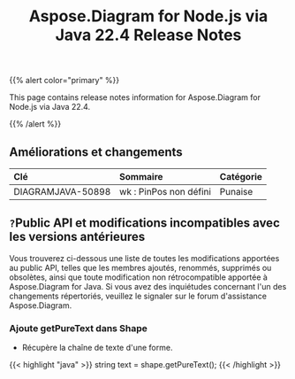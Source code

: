 ﻿---
title: Aspose.Diagram for Node.js via Java 22.4 Release Notes
type: docs
weight: 25
url: /fr/java/aspose-diagram-for-node-js-via-java-22-4-release-notes/
---
{{% alert color="primary" %}}

This page contains release notes information for Aspose.Diagram for Node.js via Java 22.4.

{{% /alert %}}
## **Améliorations et changements**  ##

|**Clé**|**Sommaire**|**Catégorie**|
|:- |:- |:- |
|DIAGRAMJAVA-50898|wk : PinPos non défini|Punaise|

## `?`**Public API et modifications incompatibles avec les versions antérieures**
Vous trouverez ci-dessous une liste de toutes les modifications apportées au public API, telles que les membres ajoutés, renommés, supprimés ou obsolètes, ainsi que toute modification non rétrocompatible apportée à Aspose.Diagram for Java. Si vous avez des inquiétudes concernant l'un des changements répertoriés, veuillez le signaler sur le forum d'assistance Aspose.Diagram.

### **Ajoute getPureText dans Shape**
- Récupère la chaîne de texte d'une forme.

{{< highlight "java" >}}
string text = shape.getPureText();
{{< /highlight >}}